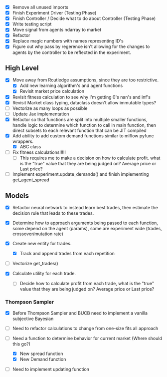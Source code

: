 - [x] Remove all unused imports
- [x] Finish Experiment Driver (Testing Phase)
- [x] Finish Controller / Decide what to do about Controller (Testing Phase)
- [x] Write testing script
- [x] Move signal from agents ndarray to market
- [x] Refactor
- [x] Replace magic numbers with names representing ID's
- [x] Figure out why pass by regerence isn't allowing for the changes to agents by the controller to be reflected in the experiment.
## High Level
- [x] Move away from Routledge assumptions, since they are too restrictive.
    - [x] Add new learning algorithm's and agent functions
    - [x] Revisit market price calculation
- [x] Revisit fitness calculation to see why I'm getting 0's nan's and inf's
- [x] Revisit Market class typing, dataclass doesn't allow immutable types?
- [ ] Vectorize as many loops as possible
- [ ] Update Jax implementation
- [x]  Refactor so that functions are split into multiple smaller functions, handle logic to determine which function to call in main function, then direct subsets to each relevant function that can be JIT compiled
- [x] Add ability to add custom demand functions similar to mlflow pyfunc wrappers.
	- [x] ABC class
- [ ] Fix fitness calculations!!!!!
	- [ ] This requires me to make a decision on how to calculate profit. what is the "true" value that they are being judged on? Average price or Last price?
- [ ] Implement experiment.update_demands() and finish implementing get_agent_spread
## Models

- [x] Refactor neural network to instead learn best trades, then estimate the decision rule that leads to these trades.

- [x] Determine how to approach arguments being passed to each function, some depend on the agent (params), some are experiment wide (trades, crossover/mutation rate)
- [x] Create new entity for trades.
	- [x] Track and append trades from each repetition
- [ ] Vectorize get_trades()
- [x] Calculate utility for each trade.
	- [ ] Decide how to calculate profit from each trade, what is the "true" value that they are being judged on? Average price or Last price?

### Thompson Sampler

- [x] Before Thompson Sampler and BUCB need to implement a vanilla subjective Bayesian


- [ ] Need to refactor calculations to change from one-size fits all approach
- [ ] Need a function to determine behavior for current market (Where should this go?)
	- [x] New spread function
	- [x] New Demand function
- [ ] Need to implement updating function